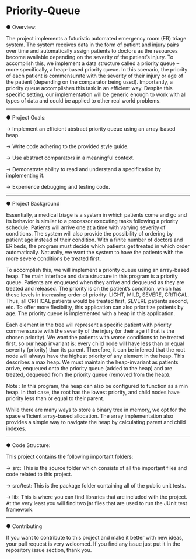 # Priority-Queue

● Overview:

  The project implements a futuristic automated emergency room (ER) triage system.
  The system receives data in the form of patient and injury pairs over time and automatically
  assign patients to doctors as the resources become available depending on the severity of the
  patient’s injury. To accomplish this, we implement a data structure called a priority queue –
  more specifically, a heap-based priority queue. In this scenario, the priority of each patient is
  commensurate with the severity of their injury or age of the patient (depending on the
  comparator being used). Importantly, a priority queue accomplishes this task in an efficient way.
  Despite this specific setting, our implementation will be generic enough to work with all types of
  data and could be applied to other real world problems.

  _________________________________


● Project Goals:


  -> Implement an efficient abstract priority queue using an array-based heap.
  
  -> Write code adhering to the provided style guide.
  
  -> Use abstract comparators in a meaningful context.
  
  -> Demonstrate ability to read and understand a specification by implementing it.
  
  -> Experience debugging and testing code.
  
  _________________________________
  
  
● Project Background

  Essentially, a medical triage is a system in which patients come and go and its behavior is similar to a
  processor executing tasks following a priority schedule. Patients will arrive one at a time with
  varying severity of conditions. The system will also provide the possibility of ordering by patient
  age instead of their condition. With a finite number of doctors and ER beds, the program must decide which 
  patients get treated in which order automatically. Naturally, we want the system to have the patients with 
  the more severe conditions be treated first. 

  To accomplish this, we will implement a priority queue using an array-based heap.
  The main interface and data structure in this program is a priority queue. Patients are enqueued
  when they arrive and dequeued as they are treated and released. The priority is on the patient’s
  condition, which has these levels in increasing order of priority: LIGHT, MILD, SEVERE,
  CRITICAL. Thus, all CRITICAL patients would be treated first, SEVERE patients second, etc. To
  offer more flexibility, this application can also prioritize patients by age.
  The priority queue is implemented with a heap in this application. 

  Each element in the tree will represent a specific patient
  with priority commensurate with the severity of the injury (or their age if that is the chosen
  priority). We want the patients with worse conditions to be treated first, so our heap invariant is:
  every child node will have less than or equal severity (priority) than its parent. Therefore, it can
  be inferred that the root node will always have the highest priority of any element in the heap.
  This describes a max heap. We must maintain the heap-invariant as patients arrive, enqueued
  onto the priority queue (added to the heap) and are treated, dequeued from the priority queue
  (removed from the heap). 

  Note :  In this program, the heap can also be configured to function
  as a min heap. In that case, the root has the lowest priority, and child nodes have priority less
  than or equal to their parent.

  While there are many ways to store a binary tree in memory, we opt for the space efficient
  array-based allocation. The array implementation also provides a simple way to navigate the
  heap by calculating parent and child indexes.
  
  _________________________________
  
  
  ● Code Structure:
  
  This project contains the following important folders:
  
  -> src: This is the source folder which consists of all the important files and code related to this project.
  
  -> src/test: This is the package folder containing all of the public unit tests.
  
  -> lib: This is where you can find libraries that are included with the project. At the very
          least you will find two jar files that are used to run the JUnit test framework.
          
   
  __________________________________
  
  
● Contributing

  If you want to contribute to this project and make it better with new ideas, your pull request is very welcomed. 
  If you find any issue just put it in the repository issue section, thank you.
